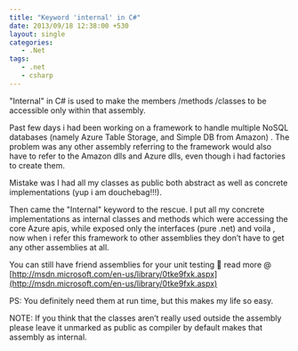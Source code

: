 ```yaml
---
title: "Keyword 'internal' in C#"
date: 2013/09/18 12:38:00 +530
layout: single
categories: 
   - .Net
tags:
   - .net
   - csharp
---
```


"Internal" in C# is used to make the members /methods /classes to be accessible only within that assembly.

Past few days i had been working on a framework to handle multiple NoSQL databases (namely Azure Table Storage, and Simple DB from Amazon) . The problem was any other assembly referring to the framework would also have to refer to the Amazon dlls and Azure dlls, even though i had factories to create them.

Mistake was I had all my classes as public both abstract as well as concrete implementations (yup i am douchebag!!!). 

Then came the "Internal" keyword to the rescue. I put all my concrete implementations as internal classes and methods which were accessing the core Azure apis, while exposed only the interfaces (pure .net) and voila , now when i refer this framework to other assemblies they don’t have to get any other assemblies at all.

You can still have friend assemblies for your unit testing 🙂 read more @ [http://msdn.microsoft.com/en-us/library/0tke9fxk.aspx](http://msdn.microsoft.com/en-us/library/0tke9fxk.aspx)

PS: You definitely need them at run time, but this makes my life so easy.

NOTE: If you think that the classes aren’t really used outside the assembly please leave it unmarked as public as compiler by default makes that assembly as internal.